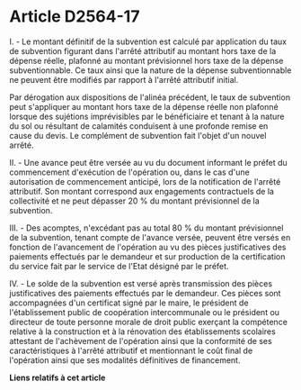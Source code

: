 # Article D2564-17

I. - Le montant définitif de la subvention est calculé par application du taux de subvention figurant dans l'arrêté
attributif au montant hors taxe de la dépense réelle, plafonné au montant prévisionnel hors taxe de la dépense
subventionnable. Ce taux ainsi que la nature de la dépense subventionnable ne peuvent être modifiés par rapport à l'arrêté
attributif initial. 

Par dérogation aux dispositions de l'alinéa précédent, le taux de subvention peut s'appliquer au montant hors taxe de la
dépense réelle non plafonné lorsque des sujétions imprévisibles par le bénéficiaire et tenant à la nature du sol ou résultant
de calamités conduisent à une profonde remise en cause du devis. Le complément de subvention fait l'objet d'un nouvel
arrêté. 

II. - Une avance peut être versée au vu du document informant le préfet du commencement d'exécution de l'opération ou, dans
le cas d'une autorisation de commencement anticipé, lors de la notification de l'arrêté attributif. Son montant correspond
aux engagements contractuels de la collectivité et ne peut dépasser 20 % du montant prévisionnel de la subvention. 

III. - Des acomptes, n'excédant pas au total 80 % du montant prévisionnel de la subvention, tenant compte de l'avance versée,
peuvent être versés en fonction de l'avancement de l'opération au vu des pièces justificatives des paiements effectués par le
demandeur et sur production de la certification du service fait par le service de l'Etat désigné par le préfet. 

IV. - Le solde de la subvention est versé après transmission des pièces justificatives des paiements effectués par le
demandeur. Ces pièces sont accompagnées d'un certificat signé par le maire, le président de l'établissement public de
coopération intercommunale ou le président ou directeur de toute personne morale de droit public exerçant la compétence
relative à la construction et à la rénovation des établissements scolaires attestant de l'achèvement de l'opération ainsi que
la conformité de ses caractéristiques à l'arrêté attributif et mentionnant le coût final de l'opération ainsi que ses
modalités définitives de financement.

**Liens relatifs à cet article**

_Créé par_:

  - Décret n°2014-616 du 12 juin 2014 - art. 1
